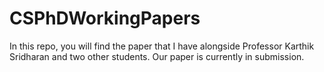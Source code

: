 # CSPhDWorkingPapers
In this repo, you will find the paper that I have alongside Professor Karthik Sridharan and two other students. Our paper is currently in submission.
